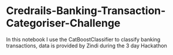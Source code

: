 # Credrails-Banking-Transaction-Categoriser-Challenge
In this notebook I use the CatBoostClassifier to classify banking transactions, data is provided by Zindi during the 3 day Hackathon
